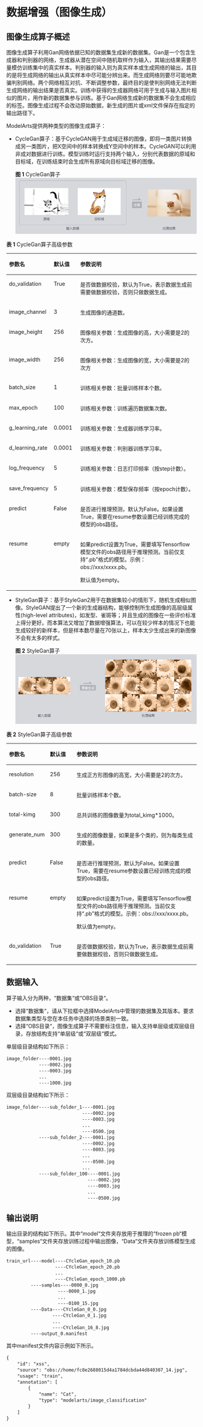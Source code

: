 # 数据增强（图像生成）<a name="modelarts_23_0322"></a>

## 图像生成算子概述<a name="zh-cn_topic_0266658327_section51921528144214"></a>

图像生成算子利用Gan网络依据已知的数据集生成新的数据集。Gan是一个包含生成器和判别器的网络，生成器从潜在空间中随机取样作为输入，其输出结果需要尽量模仿训练集中的真实样本。判别器的输入则为真实样本或生成网络的输出，其目的是将生成网络的输出从真实样本中尽可能分辨出来。而生成网络则要尽可能地欺骗判别网络。两个网络相互对抗、不断调整参数，最终目的是使判别网络无法判断生成网络的输出结果是否真实。训练中获得的生成器网络可用于生成与输入图片相似的图片，用作新的数据集参与训练。基于Gan网络生成新的数据集不会生成相应的标签。图像生成过程不会改动原始数据，新生成的图片或xml文件保存在指定的输出路径下。

ModelArts提供两种类型的图像生成算子：

-   CycleGan算子：基于CycleGAN用于生成域迁移的图像，即将一类图片转换成另一类图片，把X空间中的样本转换成Y空间中的样本。CycleGAN可以利用非成对数据进行训练。模型训练时运行支持两个输入，分别代表数据的原域和目标域，在训练结束时会生成所有原域向目标域迁移的图像。

    **图 1**  CycleGan算子<a name="zh-cn_topic_0266658327_fig12644211326"></a>  
    ![](figures/CycleGan算子.png "CycleGan算子")


**表 1**  CycleGan算子高级参数

<a name="zh-cn_topic_0266658327_table11607144284316"></a>
<table><thead align="left"><tr id="zh-cn_topic_0266658327_row18608342124319"><th class="cellrowborder" valign="top" width="18.35%" id="mcps1.2.4.1.1"><p id="zh-cn_topic_0266658327_p154293811459"><a name="zh-cn_topic_0266658327_p154293811459"></a><a name="zh-cn_topic_0266658327_p154293811459"></a>参数名</p>
</th>
<th class="cellrowborder" valign="top" width="14.16%" id="mcps1.2.4.1.2"><p id="zh-cn_topic_0266658327_p106711582029"><a name="zh-cn_topic_0266658327_p106711582029"></a><a name="zh-cn_topic_0266658327_p106711582029"></a>默认值</p>
</th>
<th class="cellrowborder" valign="top" width="67.49000000000001%" id="mcps1.2.4.1.3"><p id="zh-cn_topic_0266658327_p467155818218"><a name="zh-cn_topic_0266658327_p467155818218"></a><a name="zh-cn_topic_0266658327_p467155818218"></a>参数说明</p>
</th>
</tr>
</thead>
<tbody><tr id="zh-cn_topic_0266658327_row8423135294610"><td class="cellrowborder" valign="top" width="18.35%" headers="mcps1.2.4.1.1 "><p id="zh-cn_topic_0266658327_p1042445244615"><a name="zh-cn_topic_0266658327_p1042445244615"></a><a name="zh-cn_topic_0266658327_p1042445244615"></a>do_validation</p>
</td>
<td class="cellrowborder" valign="top" width="14.16%" headers="mcps1.2.4.1.2 "><p id="zh-cn_topic_0266658327_p0424852144619"><a name="zh-cn_topic_0266658327_p0424852144619"></a><a name="zh-cn_topic_0266658327_p0424852144619"></a>True</p>
</td>
<td class="cellrowborder" valign="top" width="67.49000000000001%" headers="mcps1.2.4.1.3 "><p id="zh-cn_topic_0266658327_p742485284614"><a name="zh-cn_topic_0266658327_p742485284614"></a><a name="zh-cn_topic_0266658327_p742485284614"></a>是否做数据校验，默认为True，表示数据生成前需要做数据校验，否则只做数据生成。</p>
</td>
</tr>
<tr id="zh-cn_topic_0266658327_row1553616452614"><td class="cellrowborder" valign="top" width="18.35%" headers="mcps1.2.4.1.1 "><p id="zh-cn_topic_0266658327_p353619452618"><a name="zh-cn_topic_0266658327_p353619452618"></a><a name="zh-cn_topic_0266658327_p353619452618"></a>image_channel</p>
</td>
<td class="cellrowborder" valign="top" width="14.16%" headers="mcps1.2.4.1.2 "><p id="zh-cn_topic_0266658327_p853624514619"><a name="zh-cn_topic_0266658327_p853624514619"></a><a name="zh-cn_topic_0266658327_p853624514619"></a>3</p>
</td>
<td class="cellrowborder" valign="top" width="67.49000000000001%" headers="mcps1.2.4.1.3 "><p id="zh-cn_topic_0266658327_p1953613451462"><a name="zh-cn_topic_0266658327_p1953613451462"></a><a name="zh-cn_topic_0266658327_p1953613451462"></a>生成图像的通道数。</p>
</td>
</tr>
<tr id="zh-cn_topic_0266658327_row14598155610467"><td class="cellrowborder" valign="top" width="18.35%" headers="mcps1.2.4.1.1 "><p id="zh-cn_topic_0266658327_p9598135618465"><a name="zh-cn_topic_0266658327_p9598135618465"></a><a name="zh-cn_topic_0266658327_p9598135618465"></a>image_height</p>
</td>
<td class="cellrowborder" valign="top" width="14.16%" headers="mcps1.2.4.1.2 "><p id="zh-cn_topic_0266658327_p35981056174611"><a name="zh-cn_topic_0266658327_p35981056174611"></a><a name="zh-cn_topic_0266658327_p35981056174611"></a>256</p>
</td>
<td class="cellrowborder" valign="top" width="67.49000000000001%" headers="mcps1.2.4.1.3 "><p id="zh-cn_topic_0266658327_p145984569469"><a name="zh-cn_topic_0266658327_p145984569469"></a><a name="zh-cn_topic_0266658327_p145984569469"></a>图像相关参数：生成图像的高，大小需要是2的次方。</p>
</td>
</tr>
<tr id="zh-cn_topic_0266658327_row153816084711"><td class="cellrowborder" valign="top" width="18.35%" headers="mcps1.2.4.1.1 "><p id="zh-cn_topic_0266658327_p1453818015473"><a name="zh-cn_topic_0266658327_p1453818015473"></a><a name="zh-cn_topic_0266658327_p1453818015473"></a>image_width</p>
</td>
<td class="cellrowborder" valign="top" width="14.16%" headers="mcps1.2.4.1.2 "><p id="zh-cn_topic_0266658327_p253890194711"><a name="zh-cn_topic_0266658327_p253890194711"></a><a name="zh-cn_topic_0266658327_p253890194711"></a>256</p>
</td>
<td class="cellrowborder" valign="top" width="67.49000000000001%" headers="mcps1.2.4.1.3 "><p id="zh-cn_topic_0266658327_p1553817074720"><a name="zh-cn_topic_0266658327_p1553817074720"></a><a name="zh-cn_topic_0266658327_p1553817074720"></a>图像相关参数：生成图像的宽，大小需要是2的次方</p>
</td>
</tr>
<tr id="zh-cn_topic_0266658327_row225310414476"><td class="cellrowborder" valign="top" width="18.35%" headers="mcps1.2.4.1.1 "><p id="zh-cn_topic_0266658327_p125315414717"><a name="zh-cn_topic_0266658327_p125315414717"></a><a name="zh-cn_topic_0266658327_p125315414717"></a>batch_size</p>
</td>
<td class="cellrowborder" valign="top" width="14.16%" headers="mcps1.2.4.1.2 "><p id="zh-cn_topic_0266658327_p1425311444718"><a name="zh-cn_topic_0266658327_p1425311444718"></a><a name="zh-cn_topic_0266658327_p1425311444718"></a>1</p>
</td>
<td class="cellrowborder" valign="top" width="67.49000000000001%" headers="mcps1.2.4.1.3 "><p id="zh-cn_topic_0266658327_p1925320494717"><a name="zh-cn_topic_0266658327_p1925320494717"></a><a name="zh-cn_topic_0266658327_p1925320494717"></a>训练相关参数：批量训练样本个数。</p>
</td>
</tr>
<tr id="zh-cn_topic_0266658327_row13566185164810"><td class="cellrowborder" valign="top" width="18.35%" headers="mcps1.2.4.1.1 "><p id="zh-cn_topic_0266658327_p1556610514811"><a name="zh-cn_topic_0266658327_p1556610514811"></a><a name="zh-cn_topic_0266658327_p1556610514811"></a>max_epoch</p>
</td>
<td class="cellrowborder" valign="top" width="14.16%" headers="mcps1.2.4.1.2 "><p id="zh-cn_topic_0266658327_p1656613584811"><a name="zh-cn_topic_0266658327_p1656613584811"></a><a name="zh-cn_topic_0266658327_p1656613584811"></a>100</p>
</td>
<td class="cellrowborder" valign="top" width="67.49000000000001%" headers="mcps1.2.4.1.3 "><p id="zh-cn_topic_0266658327_p456655134813"><a name="zh-cn_topic_0266658327_p456655134813"></a><a name="zh-cn_topic_0266658327_p456655134813"></a>训练相关参数：训练遍历数据集次数。</p>
</td>
</tr>
<tr id="zh-cn_topic_0266658327_row184609913488"><td class="cellrowborder" valign="top" width="18.35%" headers="mcps1.2.4.1.1 "><p id="zh-cn_topic_0266658327_p1246013910483"><a name="zh-cn_topic_0266658327_p1246013910483"></a><a name="zh-cn_topic_0266658327_p1246013910483"></a>g_learning_rate</p>
</td>
<td class="cellrowborder" valign="top" width="14.16%" headers="mcps1.2.4.1.2 "><p id="zh-cn_topic_0266658327_p9461129144811"><a name="zh-cn_topic_0266658327_p9461129144811"></a><a name="zh-cn_topic_0266658327_p9461129144811"></a>0.0001</p>
</td>
<td class="cellrowborder" valign="top" width="67.49000000000001%" headers="mcps1.2.4.1.3 "><p id="zh-cn_topic_0266658327_p346139134819"><a name="zh-cn_topic_0266658327_p346139134819"></a><a name="zh-cn_topic_0266658327_p346139134819"></a>训练相关参数：生成器训练学习率。</p>
</td>
</tr>
<tr id="zh-cn_topic_0266658327_row115361213154816"><td class="cellrowborder" valign="top" width="18.35%" headers="mcps1.2.4.1.1 "><p id="zh-cn_topic_0266658327_p4536131334816"><a name="zh-cn_topic_0266658327_p4536131334816"></a><a name="zh-cn_topic_0266658327_p4536131334816"></a>d_learning_rate</p>
</td>
<td class="cellrowborder" valign="top" width="14.16%" headers="mcps1.2.4.1.2 "><p id="zh-cn_topic_0266658327_p453611133489"><a name="zh-cn_topic_0266658327_p453611133489"></a><a name="zh-cn_topic_0266658327_p453611133489"></a>0.0001</p>
</td>
<td class="cellrowborder" valign="top" width="67.49000000000001%" headers="mcps1.2.4.1.3 "><p id="zh-cn_topic_0266658327_p85367139483"><a name="zh-cn_topic_0266658327_p85367139483"></a><a name="zh-cn_topic_0266658327_p85367139483"></a>训练相关参数：判别器训练学习率。</p>
</td>
</tr>
<tr id="zh-cn_topic_0266658327_row17596121712481"><td class="cellrowborder" valign="top" width="18.35%" headers="mcps1.2.4.1.1 "><p id="zh-cn_topic_0266658327_p9596191744816"><a name="zh-cn_topic_0266658327_p9596191744816"></a><a name="zh-cn_topic_0266658327_p9596191744816"></a>log_frequency</p>
</td>
<td class="cellrowborder" valign="top" width="14.16%" headers="mcps1.2.4.1.2 "><p id="zh-cn_topic_0266658327_p16597131712481"><a name="zh-cn_topic_0266658327_p16597131712481"></a><a name="zh-cn_topic_0266658327_p16597131712481"></a>5</p>
</td>
<td class="cellrowborder" valign="top" width="67.49000000000001%" headers="mcps1.2.4.1.3 "><p id="zh-cn_topic_0266658327_p16597217124815"><a name="zh-cn_topic_0266658327_p16597217124815"></a><a name="zh-cn_topic_0266658327_p16597217124815"></a>训练相关参数：日志打印频率（按step计数）。</p>
</td>
</tr>
<tr id="zh-cn_topic_0266658327_row12325141211515"><td class="cellrowborder" valign="top" width="18.35%" headers="mcps1.2.4.1.1 "><p id="zh-cn_topic_0266658327_p153251912115114"><a name="zh-cn_topic_0266658327_p153251912115114"></a><a name="zh-cn_topic_0266658327_p153251912115114"></a>save_frequency</p>
</td>
<td class="cellrowborder" valign="top" width="14.16%" headers="mcps1.2.4.1.2 "><p id="zh-cn_topic_0266658327_p83255123511"><a name="zh-cn_topic_0266658327_p83255123511"></a><a name="zh-cn_topic_0266658327_p83255123511"></a>5</p>
</td>
<td class="cellrowborder" valign="top" width="67.49000000000001%" headers="mcps1.2.4.1.3 "><p id="zh-cn_topic_0266658327_p13325512105114"><a name="zh-cn_topic_0266658327_p13325512105114"></a><a name="zh-cn_topic_0266658327_p13325512105114"></a>训练相关参数：模型保存频率（按epoch计数）。</p>
</td>
</tr>
<tr id="zh-cn_topic_0266658327_row2095083018116"><td class="cellrowborder" valign="top" width="18.35%" headers="mcps1.2.4.1.1 "><p id="zh-cn_topic_0266658327_p14950230181118"><a name="zh-cn_topic_0266658327_p14950230181118"></a><a name="zh-cn_topic_0266658327_p14950230181118"></a>predict</p>
</td>
<td class="cellrowborder" valign="top" width="14.16%" headers="mcps1.2.4.1.2 "><p id="zh-cn_topic_0266658327_p1950173011114"><a name="zh-cn_topic_0266658327_p1950173011114"></a><a name="zh-cn_topic_0266658327_p1950173011114"></a>False</p>
</td>
<td class="cellrowborder" valign="top" width="67.49000000000001%" headers="mcps1.2.4.1.3 "><p id="zh-cn_topic_0266658327_p14690052191419"><a name="zh-cn_topic_0266658327_p14690052191419"></a><a name="zh-cn_topic_0266658327_p14690052191419"></a>是否进行推理预测，默认为False。如果设置True，需要在resume参数设置已经训练完成的模型的obs路径。</p>
</td>
</tr>
<tr id="zh-cn_topic_0266658327_row77441324161"><td class="cellrowborder" valign="top" width="18.35%" headers="mcps1.2.4.1.1 "><p id="zh-cn_topic_0266658327_p164095931610"><a name="zh-cn_topic_0266658327_p164095931610"></a><a name="zh-cn_topic_0266658327_p164095931610"></a>resume</p>
</td>
<td class="cellrowborder" valign="top" width="14.16%" headers="mcps1.2.4.1.2 "><p id="zh-cn_topic_0266658327_p16409691162"><a name="zh-cn_topic_0266658327_p16409691162"></a><a name="zh-cn_topic_0266658327_p16409691162"></a>empty</p>
</td>
<td class="cellrowborder" valign="top" width="67.49000000000001%" headers="mcps1.2.4.1.3 "><p id="zh-cn_topic_0266658327_p154095951617"><a name="zh-cn_topic_0266658327_p154095951617"></a><a name="zh-cn_topic_0266658327_p154095951617"></a>如果predict设置为True，需要填写Tensorflow模型文件的obs路径用于推理预测。当前仅支持<span class="parmvalue" id="zh-cn_topic_0266658327_parmvalue194091898166"><a name="zh-cn_topic_0266658327_parmvalue194091898166"></a><a name="zh-cn_topic_0266658327_parmvalue194091898166"></a>“.pb”</span>格式的模型。示例：obs://xxx/xxxx.pb。</p>
<p id="zh-cn_topic_0266658327_p340910911610"><a name="zh-cn_topic_0266658327_p340910911610"></a><a name="zh-cn_topic_0266658327_p340910911610"></a>默认值为empty。</p>
</td>
</tr>
</tbody>
</table>

-   StyleGan算子：基于StyleGan2用于在数据集较小的情形下，随机生成相似图像。StyleGAN提出了一个新的生成器结构，能够控制所生成图像的高层级属性\(high-level attributes\)，如发型、雀斑等；并且生成的图像在一些评价标准上得分更好。而本算法又增加了数据增强算法，可以在较少样本的情况下也能生成较好的新样本，但是样本数尽量在70张以上，样本太少生成出来的新图像不会有太多的样式。

    **图 2**  StyleGan算子<a name="zh-cn_topic_0266658327_fig95841533181318"></a>  
    ![](figures/StyleGan算子.png "StyleGan算子")


**表 2**  StyleGan算子高级参数

<a name="zh-cn_topic_0266658327_table685681721614"></a>
<table><thead align="left"><tr id="zh-cn_topic_0266658327_row1856131716161"><th class="cellrowborder" valign="top" width="18.32%" id="mcps1.2.4.1.1"><p id="zh-cn_topic_0266658327_p28560173164"><a name="zh-cn_topic_0266658327_p28560173164"></a><a name="zh-cn_topic_0266658327_p28560173164"></a>参数名</p>
</th>
<th class="cellrowborder" valign="top" width="14.19%" id="mcps1.2.4.1.2"><p id="zh-cn_topic_0266658327_p3856917191612"><a name="zh-cn_topic_0266658327_p3856917191612"></a><a name="zh-cn_topic_0266658327_p3856917191612"></a>默认值</p>
</th>
<th class="cellrowborder" valign="top" width="67.49000000000001%" id="mcps1.2.4.1.3"><p id="zh-cn_topic_0266658327_p9856111781617"><a name="zh-cn_topic_0266658327_p9856111781617"></a><a name="zh-cn_topic_0266658327_p9856111781617"></a>参数说明</p>
</th>
</tr>
</thead>
<tbody><tr id="zh-cn_topic_0266658327_row19856131714167"><td class="cellrowborder" valign="top" width="18.32%" headers="mcps1.2.4.1.1 "><p id="zh-cn_topic_0266658327_p185601716166"><a name="zh-cn_topic_0266658327_p185601716166"></a><a name="zh-cn_topic_0266658327_p185601716166"></a>resolution</p>
</td>
<td class="cellrowborder" valign="top" width="14.19%" headers="mcps1.2.4.1.2 "><p id="zh-cn_topic_0266658327_p13856191710167"><a name="zh-cn_topic_0266658327_p13856191710167"></a><a name="zh-cn_topic_0266658327_p13856191710167"></a>256</p>
</td>
<td class="cellrowborder" valign="top" width="67.49000000000001%" headers="mcps1.2.4.1.3 "><p id="zh-cn_topic_0266658327_p18569172166"><a name="zh-cn_topic_0266658327_p18569172166"></a><a name="zh-cn_topic_0266658327_p18569172166"></a>生成正方形图像的高宽，大小需要是2的次方。</p>
</td>
</tr>
<tr id="zh-cn_topic_0266658327_row2856217131615"><td class="cellrowborder" valign="top" width="18.32%" headers="mcps1.2.4.1.1 "><p id="zh-cn_topic_0266658327_p1785661719162"><a name="zh-cn_topic_0266658327_p1785661719162"></a><a name="zh-cn_topic_0266658327_p1785661719162"></a>batch-size</p>
</td>
<td class="cellrowborder" valign="top" width="14.19%" headers="mcps1.2.4.1.2 "><p id="zh-cn_topic_0266658327_p485681718164"><a name="zh-cn_topic_0266658327_p485681718164"></a><a name="zh-cn_topic_0266658327_p485681718164"></a>8</p>
</td>
<td class="cellrowborder" valign="top" width="67.49000000000001%" headers="mcps1.2.4.1.3 "><p id="zh-cn_topic_0266658327_p18856101720169"><a name="zh-cn_topic_0266658327_p18856101720169"></a><a name="zh-cn_topic_0266658327_p18856101720169"></a>批量训练样本个数。</p>
</td>
</tr>
<tr id="zh-cn_topic_0266658327_row12856161713165"><td class="cellrowborder" valign="top" width="18.32%" headers="mcps1.2.4.1.1 "><p id="zh-cn_topic_0266658327_p1485681712167"><a name="zh-cn_topic_0266658327_p1485681712167"></a><a name="zh-cn_topic_0266658327_p1485681712167"></a>total-kimg</p>
</td>
<td class="cellrowborder" valign="top" width="14.19%" headers="mcps1.2.4.1.2 "><p id="zh-cn_topic_0266658327_p2085671717169"><a name="zh-cn_topic_0266658327_p2085671717169"></a><a name="zh-cn_topic_0266658327_p2085671717169"></a>300</p>
</td>
<td class="cellrowborder" valign="top" width="67.49000000000001%" headers="mcps1.2.4.1.3 "><p id="zh-cn_topic_0266658327_p128562017121619"><a name="zh-cn_topic_0266658327_p128562017121619"></a><a name="zh-cn_topic_0266658327_p128562017121619"></a>总共训练的图像数量为total_kimg*1000。</p>
</td>
</tr>
<tr id="zh-cn_topic_0266658327_row1385661791611"><td class="cellrowborder" valign="top" width="18.32%" headers="mcps1.2.4.1.1 "><p id="zh-cn_topic_0266658327_p14856141710162"><a name="zh-cn_topic_0266658327_p14856141710162"></a><a name="zh-cn_topic_0266658327_p14856141710162"></a>generate_num</p>
</td>
<td class="cellrowborder" valign="top" width="14.19%" headers="mcps1.2.4.1.2 "><p id="zh-cn_topic_0266658327_p17856121731617"><a name="zh-cn_topic_0266658327_p17856121731617"></a><a name="zh-cn_topic_0266658327_p17856121731617"></a>300</p>
</td>
<td class="cellrowborder" valign="top" width="67.49000000000001%" headers="mcps1.2.4.1.3 "><p id="zh-cn_topic_0266658327_p15856151701610"><a name="zh-cn_topic_0266658327_p15856151701610"></a><a name="zh-cn_topic_0266658327_p15856151701610"></a>生成的图像数量，如果是多个类的，则为每类生成的数量。</p>
</td>
</tr>
<tr id="zh-cn_topic_0266658327_row26018915149"><td class="cellrowborder" valign="top" width="18.32%" headers="mcps1.2.4.1.1 "><p id="zh-cn_topic_0266658327_p66016991412"><a name="zh-cn_topic_0266658327_p66016991412"></a><a name="zh-cn_topic_0266658327_p66016991412"></a>predict</p>
</td>
<td class="cellrowborder" valign="top" width="14.19%" headers="mcps1.2.4.1.2 "><p id="zh-cn_topic_0266658327_p560114951417"><a name="zh-cn_topic_0266658327_p560114951417"></a><a name="zh-cn_topic_0266658327_p560114951417"></a>False</p>
</td>
<td class="cellrowborder" valign="top" width="67.49000000000001%" headers="mcps1.2.4.1.3 "><p id="zh-cn_topic_0266658327_p760118931411"><a name="zh-cn_topic_0266658327_p760118931411"></a><a name="zh-cn_topic_0266658327_p760118931411"></a>是否进行推理预测，默认为False。如果设置True，需要在resume参数设置已经训练完成的模型的obs路径。</p>
</td>
</tr>
<tr id="zh-cn_topic_0266658327_row478881381418"><td class="cellrowborder" valign="top" width="18.32%" headers="mcps1.2.4.1.1 "><p id="zh-cn_topic_0266658327_p9788171316147"><a name="zh-cn_topic_0266658327_p9788171316147"></a><a name="zh-cn_topic_0266658327_p9788171316147"></a>resume</p>
</td>
<td class="cellrowborder" valign="top" width="14.19%" headers="mcps1.2.4.1.2 "><p id="zh-cn_topic_0266658327_p77882139148"><a name="zh-cn_topic_0266658327_p77882139148"></a><a name="zh-cn_topic_0266658327_p77882139148"></a>empty</p>
</td>
<td class="cellrowborder" valign="top" width="67.49000000000001%" headers="mcps1.2.4.1.3 "><p id="zh-cn_topic_0266658327_p11821533918"><a name="zh-cn_topic_0266658327_p11821533918"></a><a name="zh-cn_topic_0266658327_p11821533918"></a>如果predict设置为True，需要填写Tensorflow模型文件的obs路径用于推理预测。当前仅支持<span class="parmvalue" id="zh-cn_topic_0266658327_parmvalue1155515616138"><a name="zh-cn_topic_0266658327_parmvalue1155515616138"></a><a name="zh-cn_topic_0266658327_parmvalue1155515616138"></a>“.pb”</span>格式的模型。示例：obs://xxx/xxxx.pb。</p>
<p id="zh-cn_topic_0266658327_p189710248141"><a name="zh-cn_topic_0266658327_p189710248141"></a><a name="zh-cn_topic_0266658327_p189710248141"></a>默认值为empty。</p>
</td>
</tr>
<tr id="zh-cn_topic_0266658327_row16857217191619"><td class="cellrowborder" valign="top" width="18.32%" headers="mcps1.2.4.1.1 "><p id="zh-cn_topic_0266658327_p18857181717166"><a name="zh-cn_topic_0266658327_p18857181717166"></a><a name="zh-cn_topic_0266658327_p18857181717166"></a>do_validation</p>
</td>
<td class="cellrowborder" valign="top" width="14.19%" headers="mcps1.2.4.1.2 "><p id="zh-cn_topic_0266658327_p2857181721614"><a name="zh-cn_topic_0266658327_p2857181721614"></a><a name="zh-cn_topic_0266658327_p2857181721614"></a>True</p>
</td>
<td class="cellrowborder" valign="top" width="67.49000000000001%" headers="mcps1.2.4.1.3 "><p id="zh-cn_topic_0266658327_p585713179164"><a name="zh-cn_topic_0266658327_p585713179164"></a><a name="zh-cn_topic_0266658327_p585713179164"></a>是否做数据校验，默认为True，表示数据生成前需要做数据校验，否则只做数据生成。</p>
</td>
</tr>
</tbody>
</table>

## 数据输入<a name="zh-cn_topic_0266658327_section681802715105"></a>

算子输入分为两种，“数据集“或“OBS目录“。

-   选择“数据集“，请从下拉框中选择ModelArts中管理的数据集及其版本。要求数据集类型与您在本任务中选择的场景类别一致。
-   选择“OBS目录“，图像生成算子不需要标注信息，输入支持单层级或双层级目录，存放结构支持“单层级“或“双层级“模式。

单层级目录结构如下所示：

```
image_folder----0001.jpg           
            ----0002.jpg            
            ----0003.jpg            
            ...            
            ----1000.jpg
```

双层级目录结构如下所示：

```
image_folder----sub_folder_1----0001.jpg                            
                            ----0002.jpg                            
                            ----0003.jpg                            
                            ...                            
                            ----0500.jpg            
            ----sub_folder_2----0001.jpg                            
                            ----0002.jpg                           
                            ----0003.jpg                            
                            ...                            
                            ----0500.jpg
                            ...            
            ----sub_folder_100----0001.jpg                            
                              ----0002.jpg                            
                              ----0003.jpg                            
                              ...                            
                              ----0500.jpg
```

## 输出说明<a name="zh-cn_topic_0266658327_section19425539151019"></a>

输出目录的结构如下所示。其中“model“文件夹存放用于推理的“frozen pb“模型，“samples“文件夹存放训练过程中输出图像，“Data“文件夹存放训练模型生成的图像。

```
train_url----model----CYcleGan_epoch_10.pb                  
                  ----CYcleGan_epoch_20.pb                  
                  ...                 
                  ----CYcleGan_epoch_1000.pb         
         ----samples----0000_0.jpg                   
                   ----0000_1.jpg                  
                   ...                   
                   ----0100_15.jpg         
         ----Data----CYcleGan_0_0.jpg                 
                 ----CYcleGan_0_1.jpg                 
                 ...                 
                 ----CYcleGan_16_8.jpg         
         ----output_0.manifest
```

其中manifest文件内容示例如下所示。

```
{
	"id": "xss",
	"source": "obs://home/fc8e2688015d4a1784dcbda44d840307_14.jpg",
	"usage": "train", 
	"annotation": [
		{
			"name": "Cat", 
			"type": "modelarts/image_classification"
		}
	]
}
```

